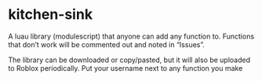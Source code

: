 # kitchen-sink
A luau library (modulescript) that anyone can add any function to. Functions that don’t work will be commented out and noted in “Issues”.

The library can be downloaded or copy/pasted, but it will also be uploaded to Roblox periodically.
Put your username next to any function you make
